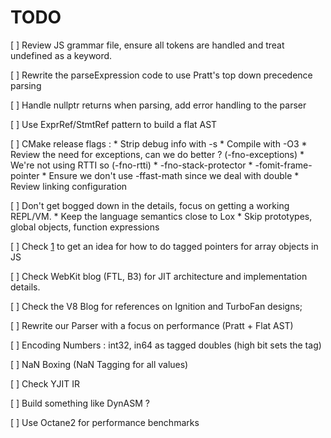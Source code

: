 # TODO

[ ] Review JS grammar file, ensure all tokens are handled and treat undefined as a keyword.

[ ] Rewrite the parseExpression code to use Pratt's top down precedence parsing

[ ] Handle nullptr returns when parsing, add error handling to the parser

[ ] Use ExprRef/StmtRef pattern to build a flat AST

[ ] CMake release flags :
    * Strip debug info with -s
    * Compile with -O3
    * Review the need for exceptions, can we do better ? (-fno-exceptions)
    * We're not using RTTI so (-fno-rtti)
    * -fno-stack-protector
    * -fomit-frame-pointer
    * Ensure we don't use -ffast-math since we deal with double
    * Review linking configuration

[ ] Don't get bogged down in the details, focus on getting a working REPL/VM.
    * Keep the language semantics close to Lox
    * Skip prototypes, global objects, function expressions

[ ] Check [1] to get an idea for how to do tagged pointers for array objects in JS

[ ] Check WebKit blog (FTL, B3) for JIT architecture and implementation details.

[ ] Check the V8 Blog for references on Ignition and TurboFan designs;

[ ] Rewrite our Parser with a focus on performance (Pratt + Flat AST)

[ ] Encoding Numbers : int32, in64 as tagged doubles (high bit sets the tag)

[ ] NaN Boxing (NaN Tagging for all values)

[ ] Check YJIT IR

[ ] Build something like DynASM ?

[ ] Use Octane2 for performance benchmarks

[1]: https://rust-hosted-langs.github.io/book/chapter-interp-tagged-ptrs.html
